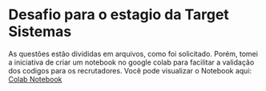 # Desafio para o estagio da Target Sistemas

As questões estão divididas em arquivos, como foi solicitado. Porém, tomei a iniciativa de criar um notebook no google colab para facilitar a validação dos codigos para os recrutadores. 
Você pode visualizar o Notebook aqui: [Colab Notebook](https://colab.research.google.com/drive/15fxtUqq-VG3Yzlum46EYMXqhCua2nuNi?usp=sharing)
